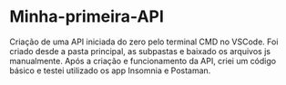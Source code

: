 # Minha-primeira-API
Criação de uma API iniciada do zero pelo terminal CMD no VSCode.
Foi criado desde a pasta principal, as subpastas e baixado os arquivos js manualmente. 
Após a criação e funcionamento da API, criei um código básico e testei utilizado os app Insomnia e Postaman.

